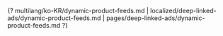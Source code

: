 {? multilang/ko-KR/dynamic-product-feeds.md | localized/deep-linked-ads/dynamic-product-feeds.md | pages/deep-linked-ads/dynamic-product-feeds.md ?}
